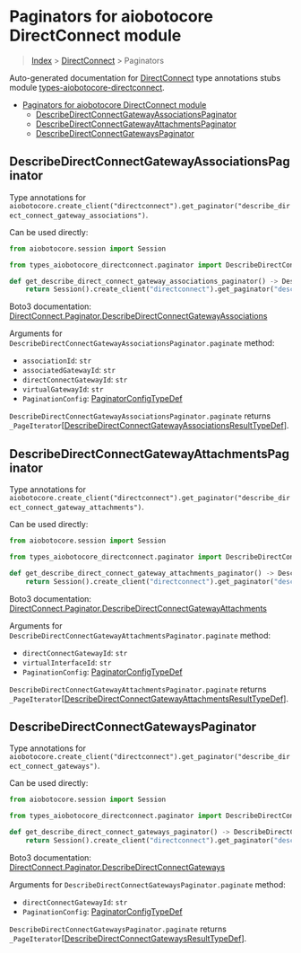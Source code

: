 <a id="paginators-for-aiobotocore-directconnect-module"></a>

# Paginators for aiobotocore DirectConnect module

> [Index](..) > [DirectConnect](.) > Paginators

Auto-generated documentation for
[DirectConnect](https://boto3.amazonaws.com/v1/documentation/api/latest/reference/services/directconnect.html#DirectConnect)
type annotations stubs module
[types-aiobotocore-directconnect](https://pypi.org/project/types-aiobotocore-directconnect/).

- [Paginators for aiobotocore DirectConnect module](#paginators-for-aiobotocore-directconnect-module)
  - [DescribeDirectConnectGatewayAssociationsPaginator](#describedirectconnectgatewayassociationspaginator)
  - [DescribeDirectConnectGatewayAttachmentsPaginator](#describedirectconnectgatewayattachmentspaginator)
  - [DescribeDirectConnectGatewaysPaginator](#describedirectconnectgatewayspaginator)

<a id="describedirectconnectgatewayassociationspaginator"></a>

## DescribeDirectConnectGatewayAssociationsPaginator

Type annotations for
`aiobotocore.create_client("directconnect").get_paginator("describe_direct_connect_gateway_associations")`.

Can be used directly:

```python
from aiobotocore.session import Session

from types_aiobotocore_directconnect.paginator import DescribeDirectConnectGatewayAssociationsPaginator

def get_describe_direct_connect_gateway_associations_paginator() -> DescribeDirectConnectGatewayAssociationsPaginator:
    return Session().create_client("directconnect").get_paginator("describe_direct_connect_gateway_associations")
```

Boto3 documentation:
[DirectConnect.Paginator.DescribeDirectConnectGatewayAssociations](https://boto3.amazonaws.com/v1/documentation/api/latest/reference/services/directconnect.html#DirectConnect.Paginator.DescribeDirectConnectGatewayAssociations)

Arguments for `DescribeDirectConnectGatewayAssociationsPaginator.paginate`
method:

- `associationId`: `str`
- `associatedGatewayId`: `str`
- `directConnectGatewayId`: `str`
- `virtualGatewayId`: `str`
- `PaginationConfig`:
  [PaginatorConfigTypeDef](./type_defs.md#paginatorconfigtypedef)

`DescribeDirectConnectGatewayAssociationsPaginator.paginate` returns
`_PageIterator`\[[DescribeDirectConnectGatewayAssociationsResultTypeDef](./type_defs.md#describedirectconnectgatewayassociationsresulttypedef)\].

<a id="describedirectconnectgatewayattachmentspaginator"></a>

## DescribeDirectConnectGatewayAttachmentsPaginator

Type annotations for
`aiobotocore.create_client("directconnect").get_paginator("describe_direct_connect_gateway_attachments")`.

Can be used directly:

```python
from aiobotocore.session import Session

from types_aiobotocore_directconnect.paginator import DescribeDirectConnectGatewayAttachmentsPaginator

def get_describe_direct_connect_gateway_attachments_paginator() -> DescribeDirectConnectGatewayAttachmentsPaginator:
    return Session().create_client("directconnect").get_paginator("describe_direct_connect_gateway_attachments")
```

Boto3 documentation:
[DirectConnect.Paginator.DescribeDirectConnectGatewayAttachments](https://boto3.amazonaws.com/v1/documentation/api/latest/reference/services/directconnect.html#DirectConnect.Paginator.DescribeDirectConnectGatewayAttachments)

Arguments for `DescribeDirectConnectGatewayAttachmentsPaginator.paginate`
method:

- `directConnectGatewayId`: `str`
- `virtualInterfaceId`: `str`
- `PaginationConfig`:
  [PaginatorConfigTypeDef](./type_defs.md#paginatorconfigtypedef)

`DescribeDirectConnectGatewayAttachmentsPaginator.paginate` returns
`_PageIterator`\[[DescribeDirectConnectGatewayAttachmentsResultTypeDef](./type_defs.md#describedirectconnectgatewayattachmentsresulttypedef)\].

<a id="describedirectconnectgatewayspaginator"></a>

## DescribeDirectConnectGatewaysPaginator

Type annotations for
`aiobotocore.create_client("directconnect").get_paginator("describe_direct_connect_gateways")`.

Can be used directly:

```python
from aiobotocore.session import Session

from types_aiobotocore_directconnect.paginator import DescribeDirectConnectGatewaysPaginator

def get_describe_direct_connect_gateways_paginator() -> DescribeDirectConnectGatewaysPaginator:
    return Session().create_client("directconnect").get_paginator("describe_direct_connect_gateways")
```

Boto3 documentation:
[DirectConnect.Paginator.DescribeDirectConnectGateways](https://boto3.amazonaws.com/v1/documentation/api/latest/reference/services/directconnect.html#DirectConnect.Paginator.DescribeDirectConnectGateways)

Arguments for `DescribeDirectConnectGatewaysPaginator.paginate` method:

- `directConnectGatewayId`: `str`
- `PaginationConfig`:
  [PaginatorConfigTypeDef](./type_defs.md#paginatorconfigtypedef)

`DescribeDirectConnectGatewaysPaginator.paginate` returns
`_PageIterator`\[[DescribeDirectConnectGatewaysResultTypeDef](./type_defs.md#describedirectconnectgatewaysresulttypedef)\].
